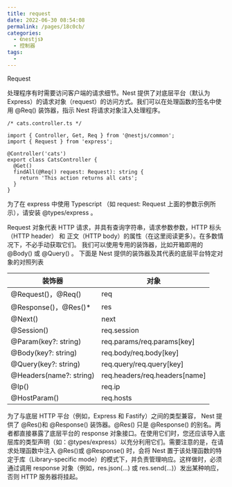 ```yaml
---
title: request
date: 2022-06-30 08:54:08
permalink: /pages/18c0cb/
categories:
  - 《nestjs》
  - 控制器
tags:
  - 
---
```

Request

处理程序有时需要访问客户端的请求细节。Nest 提供了对底层平台（默认为 Express）的请求对象（request）的访问方式。我们可以在处理函数的签名中使用 @Req() 装饰器，指示 Nest 将请求对象注入处理程序。

``` node
/* cats.controller.ts */

import { Controller, Get, Req } from '@nestjs/common';
import { Request } from 'express';

@Controller('cats')
export class CatsController {
  @Get()
  findAll(@Req() request: Request): string {
    return 'This action returns all cats';
  }
}
```

为了在 express 中使用 Typescript （如 request: Request 上面的参数示例所示），请安装 @types/express 。

Request 对象代表 HTTP 请求，并具有查询字符串，请求参数参数，HTTP 标头（HTTP header） 和 正文（HTTP body）的属性（在这里阅读更多）。在多数情况下，不必手动获取它们。 我们可以使用专用的装饰器，比如开箱即用的 @Body() 或 @Query() 。 下面是 Nest 提供的装饰器及其代表的底层平台特定对象的对照列表


| 装饰器                                                  | 对象                            |
|------------------------------------------------------|-------------------------------|
| @Request()，@Req()                                    | req                           |
| @Response()，@Res()*	| res                           |
| @Next()	| next                          |
| @Session()	| req.session                   |
| @Param(key?: string)| 	req.params/req.params[key]   |
| @Body(key?: string)	| req.body/req.body[key]        |
| @Query(key?: string)	| req.query/req.query[key]      |
| @Headers(name?: string)	| req.headers/req.headers[name] |
| @Ip()	| req.ip                        |
| @HostParam()| 	req.hosts                    |



为了与底层 HTTP 平台（例如，Express 和 Fastify）之间的类型兼容， Nest 提供了 @Res()和 @Response() 装饰器。@Res() 只是 @Response() 的别名。两者都直接暴露了底层平台的 response 对象接口。在使用它们时，您还应该导入底层库的类型声明（如：@types/express）以充分利用它们。需要注意的是，在请求处理函数中注入 @Res()或 @Response() 时，会将 Nest 置于该处理函数的特定于库（Library-specific mode）的模式下，并负责管理响应。这样做时，必须通过调用 response 对象（例如，res.json(…) 或 res.send(…)）发出某种响应，否则 HTTP 服务器将挂起。

